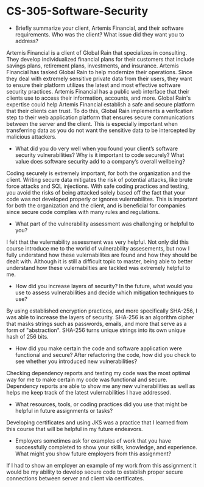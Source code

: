 # CS-305-Software-Security

- Briefly summarize your client, Artemis Financial, and their software requirements. Who was the client? What issue did they want you to address?

Artemis Financial is a client of Global Rain that specializes in consulting. They develop individualized financial plans for their customers that include savings plans, retirement plans, investments, and insurance. Artemis Financial has tasked Global Rain to help modernize their operations. Since they deal with extremely sensitive private data from their users, they want to ensure their platform utilizes the latest and most effective software security practices. Artemis Financial has a public web interface that their clients use to access their information, accounts, and more. Global Rain's expertise could help Artemis Financial establish a safe and secure platform that their clients can trust. To do this, Global Rain implements a verifcation step to their web application platform that ensures secure communications between the server and the client. This is especially important when transferring data as you do not want the sensitive data to be intercepted by malicious attackers.

- What did you do very well when you found your client’s software security vulnerabilities? Why is it important to code securely? What value does software security add to a company’s overall wellbeing?

Coding securely is extremely important, for both the organization and the client. Writing secure data mitigates the risk of potential attacks, like brute force attacks and SQL injections. With safe coding practices and testing, you avoid the risks of being attacked solely based off the fact that your code was not developed properly or ignores vulernabilites. This is important for both the organization and the client, and is beneficial for companies since secure code complies with many rules and regulations.

- What part of the vulnerability assessment was challenging or helpful to you?

I felt that the vulernability assessment was very helpful. Not only did this course introduce me to the world of vulnerability assesements, but now I fully understand how these vulernabilites are found and how they should be dealt with. Although it is still a difficult topic to master, being able to better understand how these vulernabilties are tackled was extremely helpful to me.

- How did you increase layers of security? In the future, what would you use to assess vulnerabilities and decide which mitigation techniques to use?

By using established encryption practices, and more specifically SHA-256, I was able to increase the layers of security. SHA-256 is an algorithm cipher that masks strings such as passwords, emails, and more that serve as a form of "abstraction". SHA-256 turns unique strings into its own unique hash of 256 bits. 

- How did you make certain the code and software application were functional and secure? After refactoring the code, how did you check to see whether you introduced new vulnerabilities?

Checking dependency reports and testing my code was the most optimal way for me to make certain my code was functional and secure. Dependency reports are able to show me any new vulnerabilities as well as helps me keep track of the latest vulernabilities I have addressed.

- What resources, tools, or coding practices did you use that might be helpful in future assignments or tasks?

Developing certificates and using JKS was a practice that I learned from this course that will be helpful in my future endeavors.

- Employers sometimes ask for examples of work that you have successfully completed to show your skills, knowledge, and experience. What might you show future employers from this assignment?

If I had to show an employer an example of my work from this assignment it would be my ability to develop secure code to establish proper secure connections between server and client via certificates.
